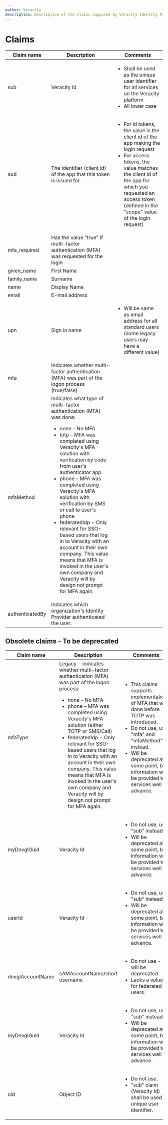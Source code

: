 ```yaml
---
author: Veracity
description: Description of the claims suppored by Veracity Identity Provider.
---
```


# Claims
Claim name | Description | Comments
--- | --- | ---
sub | Veracity Id | <ul><li>Shall be used as the unique user identifier for all services on the Veracity platform</li><li>All lower case</li></ul>
aud | The identifier (client id) of the app that this token is issued for | <ul><li>For id tokens, the value is the client id of the app making the login request</li><li>For access tokens, the value matches the client id of the app for which you requested an access token (defined in the "scope" value of the login request)</li></ul>
mfa_required | Has the value "true" if multi-factor authentication (MFA) was requested for the login |
given_name | First Name |
family_name | Surname |
name | Display Name |
email | E-mail address |
upn | Sign in name | <ul><li>Will be same as email address for all standard users (some legacy users may have a different value)</li></ul>
mfa | <div>Indicates whether multi-factor authentication (MFA) was part of the logon process (true/false)</li></ul></div> |
mfaMethod | <div>Indicates what type of multi-factor authentication (MFA) was done:<ul><li>none – No MFA</li><li>totp – MFA was completed using Veracity's MFA solution with verification by code from user's authenticator app</li><li>phone – MFA was completed using Veracity's MFA solution with verification by SMS or call to user's phone</li><li>federatedIdp - Only relevant for SSO-based users that log in to Veracity with an account in their own company. This value means that MFA is invoked in the user's own company and Veracity will by design not prompt for MFA again.</li></ul></div> |
authenticatedBy | Indicates which organization's Identity Provider authenticated the user. |

## Obsolete claims - To be deprecated
Claim name | Description | Comments
--- | --- | ---
mfaType | <div>Legacy - indicates whether multi-factor authentication (MFA) was part of the logon process:<ul><li>none – No MFA</li><li>phone – MFA was completed using Veracity's MFA solution (either TOTP or SMS/Call)</li><li>federatedIdp - Only relevant for SSO-based users that log in to Veracity with an account in their own company. This value means that MFA is invoked in the user's own company and Veracity will by design not prompt for MFA again.</li></ul></div> | <ul><li>This claims supports implementations of MFA that was done before TOTP was introduced.</li><li>Do not use, use "mfa" and "mfaMethod" instead.</li><li>Will be deprecated at some point, but information will be provided to services well in advance.</li></ul> |
myDnvglGuid | Veracity Id | <ul><li>Do not use, use "sub" instead.</li><li>Will be deprecated at some point, but information will be provided to services well in advance.</li></ul>
userId | Veracity Id | <ul><li>Do not use, use "sub" instead.</li><li>Will be deprecated at some point, but information will be provided to services well in advance.</li></ul>
dnvglAccountName | sAMAccountName/short username | <ul><li>Do not use -  will be deprecated.</li><li>Lacks a value for federated users.</li></ul>
myDnvglGuid | Veracity Id | <ul><li>Do not use, use "sub" instead.</li><li>Will be deprecated at some point, but information will be provided to services well in advance.</li></ul>
oid | Object ID | <ul><li>Do not use.</li><li>"sub" claim (Veracity Id) shall be used as unique user identifier.</li></ul>
